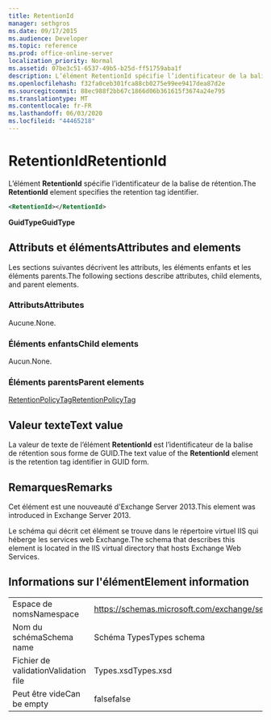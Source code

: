 ```yaml
---
title: RetentionId
manager: sethgros
ms.date: 09/17/2015
ms.audience: Developer
ms.topic: reference
ms.prod: office-online-server
localization_priority: Normal
ms.assetid: 07be3c51-6537-49b5-b25d-ff51759aba1f
description: L’élément RetentionId spécifie l’identificateur de la balise de rétention.
ms.openlocfilehash: f32fa0ceb301fca88cb0275e99ee9417dea87d2e
ms.sourcegitcommit: 88ec988f2bb67c1866d06b361615f3674a24e795
ms.translationtype: MT
ms.contentlocale: fr-FR
ms.lasthandoff: 06/03/2020
ms.locfileid: "44465218"
---
```

# <a name="retentionid"></a><span data-ttu-id="1b990-103">RetentionId</span><span class="sxs-lookup"><span data-stu-id="1b990-103">RetentionId</span></span>

<span data-ttu-id="1b990-104">L’élément **RetentionId** spécifie l’identificateur de la balise de rétention.</span><span class="sxs-lookup"><span data-stu-id="1b990-104">The **RetentionId** element specifies the retention tag identifier.</span></span> 
  
```XML
<RetentionId></RetentionId>
```

 <span data-ttu-id="1b990-105">**GuidType**</span><span class="sxs-lookup"><span data-stu-id="1b990-105">**GuidType**</span></span>
## <a name="attributes-and-elements"></a><span data-ttu-id="1b990-106">Attributs et éléments</span><span class="sxs-lookup"><span data-stu-id="1b990-106">Attributes and elements</span></span>

<span data-ttu-id="1b990-107">Les sections suivantes décrivent les attributs, les éléments enfants et les éléments parents.</span><span class="sxs-lookup"><span data-stu-id="1b990-107">The following sections describe attributes, child elements, and parent elements.</span></span>
  
### <a name="attributes"></a><span data-ttu-id="1b990-108">Attributs</span><span class="sxs-lookup"><span data-stu-id="1b990-108">Attributes</span></span>

<span data-ttu-id="1b990-109">Aucune.</span><span class="sxs-lookup"><span data-stu-id="1b990-109">None.</span></span>
  
### <a name="child-elements"></a><span data-ttu-id="1b990-110">Éléments enfants</span><span class="sxs-lookup"><span data-stu-id="1b990-110">Child elements</span></span>

<span data-ttu-id="1b990-111">Aucun.</span><span class="sxs-lookup"><span data-stu-id="1b990-111">None.</span></span>
  
### <a name="parent-elements"></a><span data-ttu-id="1b990-112">Éléments parents</span><span class="sxs-lookup"><span data-stu-id="1b990-112">Parent elements</span></span>

[<span data-ttu-id="1b990-113">RetentionPolicyTag</span><span class="sxs-lookup"><span data-stu-id="1b990-113">RetentionPolicyTag</span></span>](retentionpolicytag.md)
  
## <a name="text-value"></a><span data-ttu-id="1b990-114">Valeur texte</span><span class="sxs-lookup"><span data-stu-id="1b990-114">Text value</span></span>

<span data-ttu-id="1b990-115">La valeur de texte de l’élément **RetentionId** est l’identificateur de la balise de rétention sous forme de GUID.</span><span class="sxs-lookup"><span data-stu-id="1b990-115">The text value of the **RetentionId** element is the retention tag identifier in GUID form.</span></span> 
  
## <a name="remarks"></a><span data-ttu-id="1b990-116">Remarques</span><span class="sxs-lookup"><span data-stu-id="1b990-116">Remarks</span></span>

<span data-ttu-id="1b990-117">Cet élément est une nouveauté d'Exchange Server 2013.</span><span class="sxs-lookup"><span data-stu-id="1b990-117">This element was introduced in Exchange Server 2013.</span></span>
  
<span data-ttu-id="1b990-118">Le schéma qui décrit cet élément se trouve dans le répertoire virtuel IIS qui héberge les services web Exchange.</span><span class="sxs-lookup"><span data-stu-id="1b990-118">The schema that describes this element is located in the IIS virtual directory that hosts Exchange Web Services.</span></span>
  
## <a name="element-information"></a><span data-ttu-id="1b990-119">Informations sur l'élément</span><span class="sxs-lookup"><span data-stu-id="1b990-119">Element information</span></span>

|||
|:-----|:-----|
|<span data-ttu-id="1b990-120">Espace de noms</span><span class="sxs-lookup"><span data-stu-id="1b990-120">Namespace</span></span>  <br/> |https://schemas.microsoft.com/exchange/services/2006/types  <br/> |
|<span data-ttu-id="1b990-121">Nom du schéma</span><span class="sxs-lookup"><span data-stu-id="1b990-121">Schema name</span></span>  <br/> |<span data-ttu-id="1b990-122">Schéma Types</span><span class="sxs-lookup"><span data-stu-id="1b990-122">Types schema</span></span>  <br/> |
|<span data-ttu-id="1b990-123">Fichier de validation</span><span class="sxs-lookup"><span data-stu-id="1b990-123">Validation file</span></span>  <br/> |<span data-ttu-id="1b990-124">Types.xsd</span><span class="sxs-lookup"><span data-stu-id="1b990-124">Types.xsd</span></span>  <br/> |
|<span data-ttu-id="1b990-125">Peut être vide</span><span class="sxs-lookup"><span data-stu-id="1b990-125">Can be empty</span></span>  <br/> |<span data-ttu-id="1b990-126">false</span><span class="sxs-lookup"><span data-stu-id="1b990-126">false</span></span>  <br/> |
   


